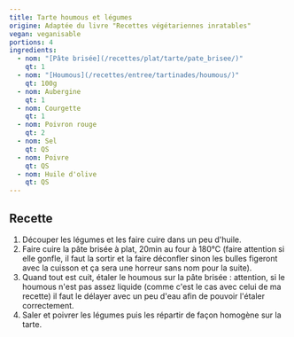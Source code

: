 ```yaml
---
title: Tarte houmous et légumes
origine: Adaptée du livre "Recettes végétariennes inratables"
vegan: veganisable
portions: 4
ingredients:
  - nom: "[Pâte brisée](/recettes/plat/tarte/pate_brisee/)"
    qt: 1
  - nom: "[Houmous](/recettes/entree/tartinades/houmous/)"
    qt: 100g
  - nom: Aubergine
    qt: 1
  - nom: Courgette
    qt: 1
  - nom: Poivron rouge
    qt: 2
  - nom: Sel
    qt: QS
  - nom: Poivre
    qt: QS
  - nom: Huile d'olive
    qt: QS
---
```


Recette
-------

1. Découper les légumes et les faire cuire dans un peu d'huile.
2. Faire cuire la pâte brisée à plat, 20min au four à 180°C (faire attention si elle gonfle, il faut la sortir et la faire déconfler sinon les bulles figeront avec la cuisson et ça sera une horreur sans nom pour la suite).
3. Quand tout est cuit, étaler le houmous sur la pâte brisée : attention, si le houmous n'est pas assez liquide (comme c'est le cas avec celui de ma recette) il faut le délayer avec un peu d'eau afin de pouvoir l'étaler correctement.
4. Saler et poivrer les légumes puis les répartir de façon homogène sur la tarte.

